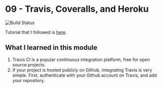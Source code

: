 # 09 - Travis, Coveralls, and Heroku

![Build Status](https://travis-ci.org/huffleman51/09-travis-coveralls-heroku)


Tutorial that I followed is [here](https://github.com/huffleman51/js-stack-from-scratch/blob/master/tutorial/09-travis-coveralls-heroku.md#readme).

## What I learned in this module

1. Travis CI is a popular continuous integration platform, free for open source projects.
1. If your project is hosted publicly on Github, integrating Travis is very simple. First, authenticate with your Github account on Travis, and add your repository.

